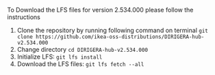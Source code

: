 To Download the LFS files for version 2.534.000 please follow the instructions

1. Clone the repository by running following command on terminal `git clone https://github.com/ikea-oss-distributions/DIRIGERA-hub-v2.534.000`
2. Change directory `cd DIRIGERA-hub-v2.534.000`
3. Initialize LFS: `git lfs install`
4. Download the LFS files: `git lfs fetch --all`
